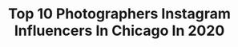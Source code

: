 ---
title: Top 10 Photographers Instagram Influencers In Chicago In 2020
description: >-
  Find top photographers Instagram influencers in Chicago in 2020. Most popular hashtags: #chicago #portraitpage #chicagoweddingphotographer #travel.
platform: Instagram
profiles:
  - username: "katiekett"
    fullname: >-
      Katie Kett
    location: "United States"
    followers: 4859
    engagement: 860
    commentsToLikes: 0.047978
    avatar: "https://scontent-bos3-1.cdninstagram.com/v/t51.2885-19/s320x320/14736242_1209979689076988_2969102653977526272_a.jpg?_nc_ht=scontent-bos3-1.cdninstagram.com&_nc_ohc=jtk7H6SZauAAX9E4GV6&oh=23021af18c0ea99c9803078d32072ae7&oe=5EBBAC0E"
    verified: false
    hashtags: "#letsallbewell, #letsallbewellmoms, #pgkkroadtrip4life"
  - username: "_ohhsolovely"
    fullname: >-
      Esther Baban
    location: "United States"
    followers: 10608
    engagement: 423
    commentsToLikes: 0.015642
    avatar: "https://scontent-ams4-1.cdninstagram.com/v/t51.2885-19/s320x320/72589930_2515104718609852_2311321179870199808_n.jpg?_nc_ht=scontent-ams4-1.cdninstagram.com&_nc_ohc=pYQgT3MgIeEAX-catEH&oh=458f174c91d7c5ff8b4f9f4a6c17cec4&oe=5EB2FFD3"
    verified: false
    hashtags: ""
  - username: "sapanahuja"
    fullname: >-
      S A P A N  |  A H U J A
    location: "United States"
    followers: 23136
    engagement: 33
    commentsToLikes: 0.024649
    avatar: "https://scontent-ams4-1.cdninstagram.com/v/t51.2885-19/s320x320/90085939_497335477606122_1650171914531897344_n.jpg?_nc_ht=scontent-ams4-1.cdninstagram.com&_nc_ohc=NdrYugNH8aYAX9adWj0&oh=0b8a725065ff048ff24435f47693df3c&oe=5EA39282"
    verified: false
    hashtags: "#chicagoweddingphotographer, #indianwedding, #whenyoufindlove, #bridaldetails"
  - username: "melodyjoyco"
    fullname: >-
      Photographer | MELODY JOY CO.
    location: "United States"
    followers: 53669
    engagement: 135
    commentsToLikes: 0.036905
    avatar: "https://scontent-ams4-1.cdninstagram.com/v/t51.2885-19/s320x320/92497979_207590997206110_4714715648133955584_n.jpg?_nc_ht=scontent-ams4-1.cdninstagram.com&_nc_ohc=5d2U2EPH5_gAX-QgjgX&oh=7f423e4e2873ccfeaef21bce497a4d72&oe=5EBBA56D"
    verified: false
    hashtags: "#londonweddingphotographer, #wanderingweddings, #artinstituteofchicago, #glasgowwedding"
  - username: "johnstoffer"
    fullname: >-
      John Stoffer
    location: "United States"
    followers: 106971
    engagement: 282
    commentsToLikes: 0.010487
    avatar: "https://scontent-lhr8-1.cdninstagram.com/v/t51.2885-19/11419157_1474387289523077_408516975_a.jpg?_nc_ht=scontent-lhr8-1.cdninstagram.com&_nc_ohc=_BDAyUyLLlcAX93Me-O&oh=914a4b77dc7c62650a040ebc1690f1d6&oe=5EB5D2B6"
    verified: true
    hashtags: "#negroni, #campari, #n100, #ad21"
  - username: "barrybutler9"
    fullname: >-
      Barry Butler Chicago
    location: "United States"
    followers: 33481
    engagement: 434
    commentsToLikes: 0.014935
    avatar: "https://scontent-amt2-1.cdninstagram.com/v/t51.2885-19/s320x320/13573411_248368205549262_361607064_a.jpg?_nc_ht=scontent-amt2-1.cdninstagram.com&_nc_ohc=_hXZb-frbfkAX9JpuAr&oh=113a5d988bdf714ef884bbbfe411802d&oe=5EB2A445"
    verified: false
    hashtags: "#chicagostrong"
  - username: "_dannyphoto_"
    fullname: >-
      Daniel Stewart
    location: "United States"
    followers: 13303
    engagement: 1481
    commentsToLikes: 0.028542
    avatar: "https://scontent-ams4-1.cdninstagram.com/v/t51.2885-19/s320x320/71177350_2337368143182686_8242095597402718208_n.jpg?_nc_ht=scontent-ams4-1.cdninstagram.com&_nc_ohc=zTq7hGYhFscAX-DoGjZ&oh=9c04138fe4351cecc028ef51e0a5e7e5&oe=5EB9D836"
    verified: false
    hashtags: "#vscocam, #snobshots, #createexplore, #instamagazine"
  - username: "jm_photography23"
    fullname: >-
      Tyler James
    location: "United States"
    followers: 27080
    engagement: 125
    commentsToLikes: 0.025936
    avatar: "https://scontent-amt2-1.cdninstagram.com/v/t51.2885-19/s320x320/26072963_533939093638778_2726900450199601152_n.jpg?_nc_ht=scontent-amt2-1.cdninstagram.com&_nc_ohc=Up8LzExffdIAX_TamsU&oh=25cf9d800519290f833f94dfcbc5f92f&oe=5EB8D43B"
    verified: false
    hashtags: "#dancers, #dance, #chicagogrammers, #chicagoart"
  - username: "weissbro"
    fullname: >-
      AARON WEISS
    location: "United States"
    followers: 9177
    engagement: 1218
    commentsToLikes: 0.056674
    avatar: "https://scontent-lhr8-1.cdninstagram.com/v/t51.2885-19/s320x320/22637783_1742279222747460_2294848653145145344_n.jpg?_nc_ht=scontent-lhr8-1.cdninstagram.com&_nc_ohc=UctdYLjX-rsAX9GQNTS&oh=aab39b0f8ea6c636e76a00bf8aff2e79&oe=5EB8F965"
    verified: false
    hashtags: "#kobebryant, #feelings, #lorde, #mirror"
  - username: "ordavgeek"
    fullname: >-
      Kevin Cargo
    location: "United States"
    followers: 13817
    engagement: 923
    commentsToLikes: 0.031039
    avatar: "https://scontent-lhr8-1.cdninstagram.com/v/t51.2885-19/s320x320/67668108_1483266728480119_1649535267234643968_n.jpg?_nc_ht=scontent-lhr8-1.cdninstagram.com&_nc_ohc=MAQm_8mM3_gAX9Ykunj&oh=d9900fbbf67389484358e9ab97f10d48&oe=5EBAB670"
    verified: false
    hashtags: "#aviationlovers, #royaljordanian, #megaplane, #a350"
---